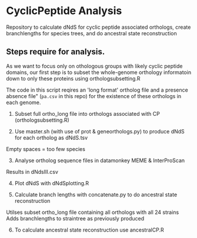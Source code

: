 # CyclicPeptide Analysis
Repository to calculate dNdS for cyclic peptide associated orthologs, create branchlengths for species trees, and do ancestral state reconstruction

## Steps require for analysis.

As we want to focus only on othologous groups with likely cyclic peptide
domains, our first step is to subset the whole-genome orthology informatoin down
to only these proteins using orthologsubsetting.R

The code in this script reqires an 'long format' ortholog file and a presence
absence file" (`pa.csv` in this repo) for the existence of these orthologs in
each genome.



1. Subset full ortho_long file into orthologs associated with CP (orthologsubsetting.R)

2. Use master.sh (with use of prot & geneorthologs.py) to produce dNdS for each ortholog as dNdS.tsv

Empty spaces = too few species

3. Analyse ortholog sequence files in datamonkey MEME & InterProScan
       
Results in dNdsIII.csv
    
4. Plot dNdS with dNdSplotting.R
    
5. Calculate branch lengths with concatenate.py to do ancestral state reconstruction
       
Utilses subset ortho_long file containing all orthologs with all 24 strains
Adds branchlengths to straintree as previously produced
    
6. To calculate ancestral state reconstruction use ancestralCP.R






